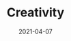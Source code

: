 ---
title: "Creativity"
excerpt: "The less is more."
collection: portfolio
permalink: /portfolio/creativity
author_profile: false
date: 2021-04-07
header:
  overlay_image: Creativity1-3v1.jpg
  overlay_filter: 0.25
  caption: "Jericho, Oxford, 4/3/2021"
---